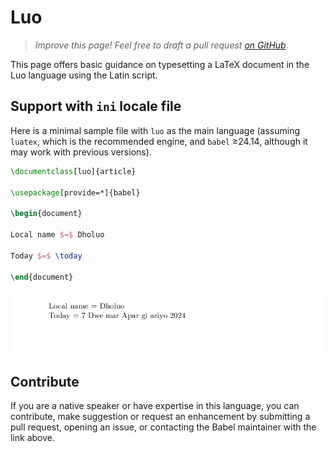 # Luo

<blockquote>
  <p><em>Improve this page! Feel free to draft a pull request <a href="https://github.com/latex3/babel/tree/docs/docs">on GitHub</a>.</em></p>
</blockquote>

This page offers basic guidance on typesetting a LaTeX document in the
Luo language using the Latin script.

## Support with `ini` locale file

Here is a minimal sample file with `luo` as the main language
(assuming `luatex`, which is the recommended engine, and `babel` ≥24.14,
although it may work with previous versions).

```tex
\documentclass[luo]{article}

\usepackage[provide=*]{babel}

\begin{document}

Local name $=$ Dholuo

Today $=$ \today

\end{document}
```

![](../media/locale-luo.png)

## Contribute

If you are a native speaker or have expertise in this language, you can
contribute, make suggestion or request an enhancement by submitting a
pull request, opening an issue, or contacting the Babel maintainer with
the link above.